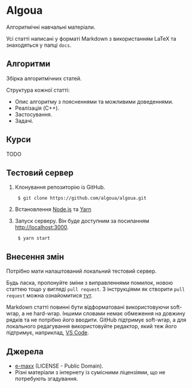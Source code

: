# Algoua

Алгоритмічні навчальні матеріали.

Усі статті написані у форматі Markdown з використанням LaTeX та знаходяться у папці `docs`.

## Алгоритми
Збірка алгоритмічних статей.

Структура кожної статті:

* Опис алгоритму з поясненнями та можливими доведеннями.
* Реалізація (C++).
* Застосування.
* Задачі.

## Курси

TODO

## Тестовий сервер

1. Клонування репозиторію із GitHub.

        $ git clone https://github.com/algoua/algoua.git

1. Встановлення [Node.js](https://nodejs.org/en/download/) та [Yarn](https://yarnpkg.com/en/)

1. Запуск серверу. Він буде доступним за посиланням [http://localhost:3000](http://localhost:3000).

        $ yarn start

## Внесення змін

Потрібно мати налаштований локальний тестовий сервер.

Будь ласка, пропонуйте зміни з виправленнями помилок, новою статтею тощо у вигляді `pull request`. З інструкціями як створити `pull request` можна ознайомитися [тут](https://docs.github.com/en/github/collaborating-with-issues-and-pull-requests/creating-a-pull-request-from-a-fork).

Markdown статті повинні бути відформатовані використовуючи soft-wrap, а не hard-wrap. Іншими словами немає обмеження на довжину рядків та не потрібно його вводити. GitHub підтримує soft-wrap, а для локального редагування використовуйте редактор, який теж його підтримує, наприклад, [VS Code](https://code.visualstudio.com/).

## Джерела

* [e-maxx](http://e-maxx.ru) (LICENSE - Public Domain).
* Різні матеріали з інтернету із сумісними ліцензіями, що не потребують згадування.
